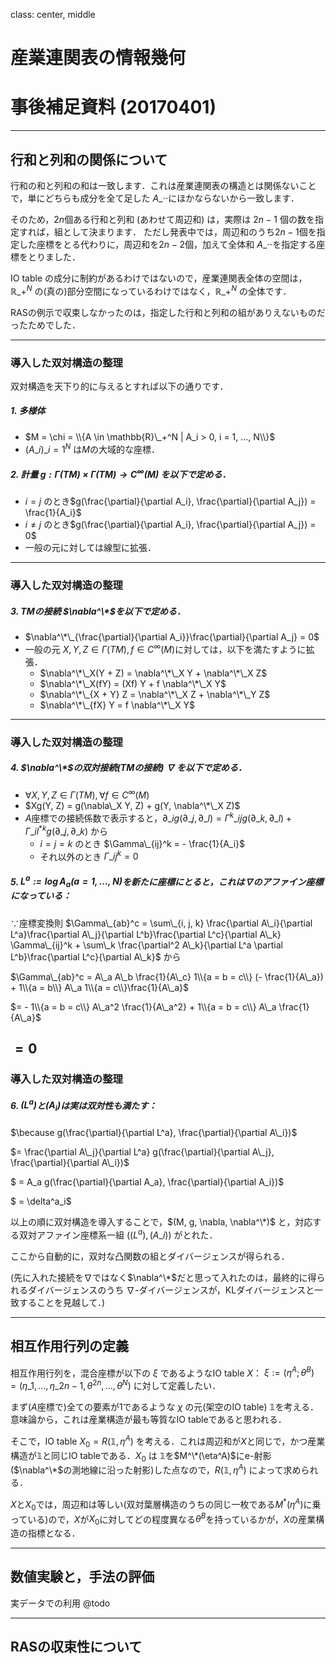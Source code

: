 class: center, middle

# 産業連関表の情報幾何
# 事後補足資料 (20170401)
---
## 行和と列和の関係について
行和の和と列和の和は一致します．これは産業連関表の構造とは関係ないことで，単にどちらも成分を全て足した $A\_{\cdot \cdot }$にほかならないから一致します．

そのため，$2n$個ある行和と列和 (あわせて周辺和) は，実際は $2n-1$ 個の数を指定すれば，組として決まります．
ただし発表中では，周辺和のうち$2n-1$個を指定した座標をとる代わりに，周辺和を$2n-2$個，加えて全体和 $A\_{\cdot\cdot}$を指定する座標をとりました．

IO table の成分に制約があるわけではないので，産業連関表全体の空間は，$\mathbb{R}\_+^N$ の(真の)部分空間になっているわけではなく，$\mathbb{R}\_+^N$ の全体です．

RASの例示で収束しなかったのは，指定した行和と列和の組がありえないものだったためでした．

---
### 導入した双対構造の整理
双対構造を天下り的に与えるとすれば以下の通りです．
##### 1. 多様体
* $M = \chi = \\{A \in \mathbb{R}\_+^N | A_i > 0, i = 1, ..., N\\}$
* $(A\_i)\_{i=1}^N$ は$M$の大域的な座標．

##### 2. 計量 $g : \Gamma(TM) \times \Gamma(TM) \to C^\infty(M)$ を以下で定める．
* $i = j$ のとき$g(\frac{\partial}{\partial A_i}, \frac{\partial}{\partial A_j}) = \frac{1}{A_i}$
* $i \neq j$ のとき$g(\frac{\partial}{\partial A_i}, \frac{\partial}{\partial A_j}) = 0$
* 一般の元に対しては線型に拡張．

---
### 導入した双対構造の整理
##### 3. $TM$の接続 $\nabla^\*$を以下で定める．
* $\nabla^\*\_{\frac{\partial}{\partial A_i}}\frac{\partial}{\partial A_j} = 0$
* 一般の元 $X, Y, Z \in \Gamma(TM), f \in C^\infty(M)$に対しては，以下を満たすように拡張．
    * $\nabla^\*\_X(Y + Z) = \nabla^\*\_X Y + \nabla^\*\_X Z$
    * $\nabla^\*\_X(fY) = (Xf) Y + f \nabla^\*\_X Y$
    * $\nabla^\*\_{X + Y} Z = \nabla^\*\_X Z + \nabla^\*\_Y Z$
    * $\nabla^\*\_{fX} Y = f \nabla^\*\_X Y$
---
### 導入した双対構造の整理
##### 4. $\nabla^\*$の双対接続($TM$の接続) $\nabla$ を以下で定める．
* $\forall X, Y, Z \in \Gamma(TM), \forall f \in C^\infty(M)$
* $Xg(Y, Z) = g(\nabla\_X Y, Z) + g(Y, \nabla^\*\_X Z)$
* $A$座標での接続係数で表示すると，$\partial\_i g(\partial\_j, \partial\_l) = \Gamma^k\_{ij}g(\partial\_k, \partial\_l) + \Gamma\_{il}^{*k}g(\partial\_j, \partial\_k)$ から
    * $i = j = k$ のとき $\Gamma\_{ij}^k = - \frac{1}{A_i}$
    * それ以外のとき $\Gamma\_{ij}^k = 0$

##### 5. $L^a := \log A_a (a = 1, ..., N)$を新たに座標にとると，これは$\nabla$のアファイン座標になっている：
$\because$座標変換則 $\Gamma\_{ab}^c = \sum\_{i, j, k} \frac{\partial A\_i}{\partial L^a}\frac{\partial A\_j}{\partial L^b}\frac{\partial L^c}{\partial A\_k} \Gamma\_{ij}^k + \sum\_k \frac{\partial^2 A\_k}{\partial L^a \partial L^b}\frac{\partial L^c}{\partial A\_k}$ から

$\Gamma\_{ab}^c = A\_a A\_b \frac{1}{A\_c} 1\\{a = b = c\\} (- \frac{1}{A\_a}) + 1\\{a = b\\} A\_a 1\\{a = c\\}\frac{1}{A\_a}$

$= - 1\\{a = b = c\\} A\_a^2 \frac{1}{A\_a^2} + 1\\{a = b = c\\} A\_a \frac{1}{A\_a}$

$= 0$
---
### 導入した双対構造の整理
##### 6. $(L^a)$と$(A_i)$は実は双対性も満たす：
$\because g(\frac{\partial}{\partial L^a}, \frac{\partial}{\partial A\_i})$

$= \frac{\partial A\_j}{\partial L^a} g(\frac{\partial}{\partial A\_j}, \frac{\partial}{\partial A\_i})$

$ = A\_a g(\frac{\partial}{\partial A\_a}, \frac{\partial}{\partial A\_i})$

$ = \delta^a\_i$

以上の順に双対構造を導入することで，$(M, g, \nabla, \nabla^\*)$ と，対応する双対アファイン座標系一組 $((L^a), (A\_i))$ がとれた．

ここから自動的に，双対な凸関数の組とダイバージェンスが得られる．

(先に入れた接続を$\nabla$ではなく$\nabla^\*$だと思って入れたのは，最終的に得られるダイバージェンスのうち $\nabla$-ダイバージェンスが，KLダイバージェンスと一致することを見越して．)

---
## 相互作用行列の定義
相互作用行列を，混合座標が以下の $\xi$ であるようなIO table $X$：
$\xi := (\eta^A; \theta^B) = (\eta\_1, ..., \eta\_{2n-1}, \theta^{2n}, ..., \theta^N)$
に対して定義したい．

まず($A$座標で)全ての要素が1であるような $\chi$ の元(架空のIO table) $\mathbb{1}$を考える．意味論から，これは産業構造が最も等質なIO tableであると思われる．

そこで，IO table $X_0 = R(\mathbb{1}, \eta^A)$ を考える．これは周辺和が$X$と同じで，かつ産業構造が$\mathbb{1}$と同じIO tableである．$X_0$ は $\mathbb{1}$を$M^\*(\eta^A)$にe-射影($\nabla^\*$の測地線に沿った射影)した点なので，$R(\mathbb{1}, \eta^A)$ によって求められる．

$X$と$X_0$では，周辺和は等しい(双対葉層構造のうちの同じ一枚である$M^*(\eta^A)$に乗っている)ので，$X$が$X_0$に対してどの程度異なる$\theta^B$を持っているかが，$X$の産業構造の指標となる．


---
## 数値実験と，手法の評価
実データでの利用
@todo

---
## RASの収束性について
